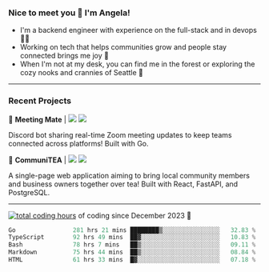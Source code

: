 ### Nice to meet you 👋 I'm Angela!

- I'm a backend engineer with experience on the full-stack and in devops 👩‍💻
- Working on tech that helps communities grow and people stay connected brings me joy 🤝
- When I'm not at my desk, you can find me in the forest or exploring the cozy nooks and crannies of Seattle 🧋

---

### Recent Projects

👾 **Meeting Mate** | [![](https://img.shields.io/badge/Code-violet.svg?style=flat-square)](https://github.com/angelajfisher/meeting-mate) [![](https://img.shields.io/badge/Site-violet.svg?style=flat-square)](https://angelajfisher.com/projects/meeting-mate)

Discord bot sharing real-time Zoom meeting updates to keep teams connected across platforms! Built with Go.

🍵 **CommuniTEA** | [![](https://img.shields.io/badge/Code-green.svg?style=flat-square)](https://gitlab.com/angelajfisher/communiTEA) [![](https://img.shields.io/badge/Demo-green.svg?style=flat-square)](https://angelajfisher.gitlab.io/communiTEA/)

A single-page web application aiming to bring local community members and business owners together over tea!  Built with React, FastAPI, and PostgreSQL.

---

<a href="https://wakatime.com/@018c1e94-8745-411f-aea1-f33be044d952"><img src="https://wakatime.com/badge/user/018c1e94-8745-411f-aea1-f33be044d952.svg?style=flat-square" alt="total coding hours" /></a> of coding since December 2023 🌊<br>
<!--START_SECTION:waka-->

```go
Go                281 hrs 21 mins ████████▒░░░░░░░░░░░░░░░░   32.83 %
TypeScript        92 hrs 49 mins  ██▓░░░░░░░░░░░░░░░░░░░░░░   10.83 %
Bash              78 hrs 7 mins   ██▒░░░░░░░░░░░░░░░░░░░░░░   09.11 %
Markdown          75 hrs 44 mins  ██▒░░░░░░░░░░░░░░░░░░░░░░   08.84 %
HTML              61 hrs 33 mins  █▓░░░░░░░░░░░░░░░░░░░░░░░   07.18 %
```

<!--END_SECTION:waka--> 
